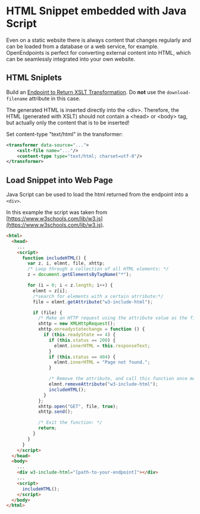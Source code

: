 # HTML Snippet embedded with Java Script

Even on a static website there is always content that changes regularly and can be loaded from a database or a web service, for example. OpenEndpoints is perfect for converting external content into HTML, which can be seamlessly integrated into your own website.

## HTML Sniplets

Build an [Endpoint to Return XSLT Transformation](../configuration/types-of-endpoints/endpoint-to-return-xslt-transformation.md). Do **not** use the `download-filename` attribute in this case.

The generated HTML is inserted directly into the \<div>. Therefore, the HTML (generated with XSLT) should not contain a \<head> or \<body> tag, but actually only the content that is to be inserted!

Set content-type "text/html" in the transformer:

```xml
<transformer data-source="...">
    <xslt-file name="..."/>
    <content-type type="text/html; charset=utf-8"/>
</transformer>
```

## Load Snippet into Web Page

Java Script can be used to load the html returned from the endpoint into a `<div>`.

In this example the script was taken from [https://www.w3schools.com/lib/w3.js](https://www.w3schools.com/lib/w3.js).

```html
<html>
  <head>
    ...
    <script>
      function includeHTML() {
        var z, i, elmnt, file, xhttp;
        /* Loop through a collection of all HTML elements: */
        z = document.getElementsByTagName("*");

        for (i = 0; i < z.length; i++) {
          elmnt = z[i];
          /*search for elements with a certain atrribute:*/
          file = elmnt.getAttribute("w3-include-html");

          if (file) {
            /* Make an HTTP request using the attribute value as the file name: */
            xhttp = new XMLHttpRequest();
            xhttp.onreadystatechange = function () {
              if (this.readyState == 4) {
                if (this.status == 200) {
                  elmnt.innerHTML = this.responseText;
                }
                if (this.status == 404) {
                  elmnt.innerHTML = "Page not found.";
                }

                /* Remove the attribute, and call this function once more: */
                elmnt.removeAttribute("w3-include-html");
                includeHTML();
              }
            };
            xhttp.open("GET", file, true);
            xhttp.send();

            /* Exit the function: */
            return;
          }
        }
      }
    </script>
  </head>
  <body>
    ...
    <div w3-include-html="[path-to-your-endpoint]"></div>
    ...
    <script>
      includeHTML();
    </script>
  </body>
</html>
```
